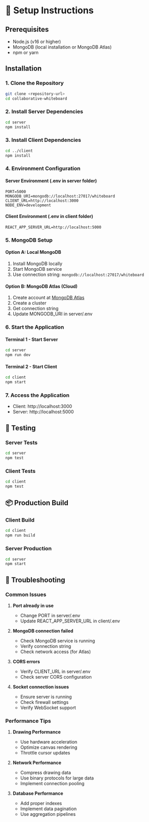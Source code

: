 # 🚀 Setup Instructions

## Prerequisites

- Node.js (v16 or higher)
- MongoDB (local installation or MongoDB Atlas)
- npm or yarn

## Installation

### 1. Clone the Repository

```bash
git clone <repository-url>
cd collaborative-whiteboard
```

### 2. Install Server Dependencies

```bash
cd server
npm install
```

### 3. Install Client Dependencies

```bash
cd ../client
npm install
```

### 4. Environment Configuration

#### Server Environment (.env in server folder)

```env
PORT=5000
MONGODB_URI=mongodb://localhost:27017/whiteboard
CLIENT_URL=http://localhost:3000
NODE_ENV=development
```

#### Client Environment (.env in client folder)

```env
REACT_APP_SERVER_URL=http://localhost:5000
```

### 5. MongoDB Setup

#### Option A: Local MongoDB

1. Install MongoDB locally
2. Start MongoDB service
3. Use connection string: `mongodb://localhost:27017/whiteboard`

#### Option B: MongoDB Atlas (Cloud)

1. Create account at [MongoDB Atlas](https://www.mongodb.com/atlas)
2. Create a cluster
3. Get connection string
4. Update MONGODB_URI in server/.env

### 6. Start the Application

#### Terminal 1 - Start Server

```bash
cd server
npm run dev
```

#### Terminal 2 - Start Client

```bash
cd client
npm start
```

### 7. Access the Application

- Client: http://localhost:3000
- Server: http://localhost:5000

## 🧪 Testing

### Server Tests

```bash
cd server
npm test
```

### Client Tests

```bash
cd client
npm test
```

## 📦 Production Build

### Client Build

```bash
cd client
npm run build
```

### Server Production

```bash
cd server
npm start
```

## 🔧 Troubleshooting

### Common Issues

1. **Port already in use**
   - Change PORT in server/.env
   - Update REACT_APP_SERVER_URL in client/.env

2. **MongoDB connection failed**
   - Check MongoDB service is running
   - Verify connection string
   - Check network access (for Atlas)

3. **CORS errors**
   - Verify CLIENT_URL in server/.env
   - Check server CORS configuration

4. **Socket connection issues**
   - Ensure server is running
   - Check firewall settings
   - Verify WebSocket support

### Performance Tips

1. **Drawing Performance**
   - Use hardware acceleration
   - Optimize canvas rendering
   - Throttle cursor updates

2. **Network Performance**
   - Compress drawing data
   - Use binary protocols for large data
   - Implement connection pooling

3. **Database Performance**
   - Add proper indexes
   - Implement data pagination
   - Use aggregation pipelines
